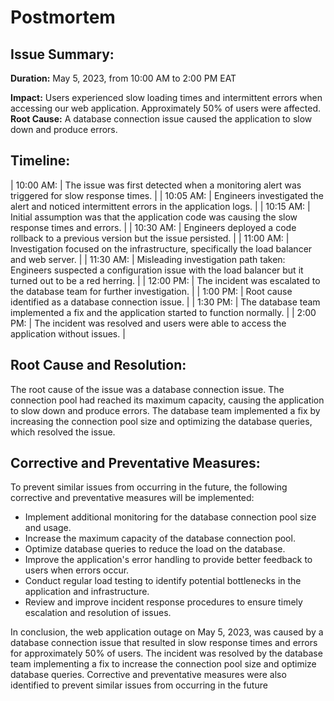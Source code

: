 <h1>Postmortem</h1>

<h2>Issue Summary:</h2>

<p><strong>Duration:</strong> May 5, 2023, from 10:00 AM to 2:00 PM EAT</p>
<b>Impact:</b> Users experienced slow loading times and intermittent errors when accessing our web application. Approximately 50% of users were affected.
<b>Root Cause:</b> A database connection issue caused the application to slow down and produce errors.

<h2>Timeline:</h2>

| 10:00 AM: | The issue was first detected when a monitoring alert was triggered for slow response times. |
| 10:05 AM: | Engineers investigated the alert and noticed intermittent errors in the application logs. |
| 10:15 AM: | Initial assumption was that the application code was causing the slow response times and errors. |
| 10:30 AM: | Engineers deployed a code rollback to a previous version but the issue persisted. |
| 11:00 AM: | Investigation focused on the infrastructure, specifically the load balancer and web server. |
| 11:30 AM: | Misleading investigation path taken: Engineers suspected a configuration issue with the load balancer but it turned out to be a red herring. |
| 12:00 PM: | The incident was escalated to the database team for further investigation. |
| 1:00 PM: | Root cause identified as a database connection issue. |
| 1:30 PM: | The database team implemented a fix and the application started to function normally. |
| 2:00 PM: | The incident was resolved and users were able to access the application without issues. |

<h2>Root Cause and Resolution:</h2>

<p>The root cause of the issue was a database connection issue. The connection pool had reached its maximum capacity, causing the application to slow down and produce errors. The database team implemented a fix by increasing the connection pool size and optimizing the database queries, which resolved the issue.</p>

<h2>Corrective and Preventative Measures:</h2>

<p>To prevent similar issues from occurring in the future, the following corrective and preventative measures will be implemented:</p>

 - Implement additional monitoring for the database connection pool size and usage.
 - Increase the maximum capacity of the database connection pool.
 - Optimize database queries to reduce the load on the database.
 - Improve the application's error handling to provide better feedback to users when errors occur.
 - Conduct regular load testing to identify potential bottlenecks in the application and infrastructure.
 - Review and improve incident response procedures to ensure timely escalation and resolution of issues.

<p>In conclusion, the web application outage on May 5, 2023, was caused by a database connection issue that resulted in slow response times and errors for approximately 50% of users. The incident was resolved by the database team implementing a fix to increase the connection pool size and optimize database queries. Corrective and preventative measures were also identified to prevent similar issues from occurring in the future</p>
